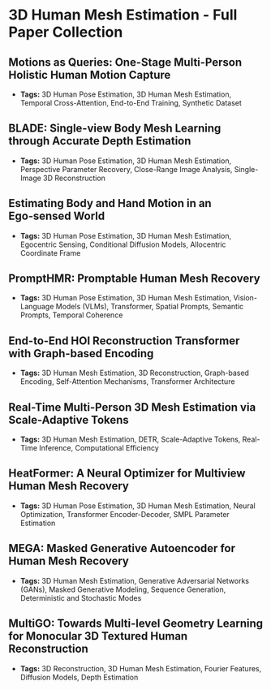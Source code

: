 # **3D Human Mesh Estimation - Full Paper Collection**

## Motions as Queries: One-Stage Multi-Person Holistic Human Motion Capture
- **Tags:** 3D Human Pose Estimation, 3D Human Mesh Estimation, Temporal Cross-Attention, End-to-End Training, Synthetic Dataset
## BLADE: Single-view Body Mesh Learning through Accurate Depth Estimation
- **Tags:** 3D Human Pose Estimation, 3D Human Mesh Estimation, Perspective Parameter Recovery, Close-Range Image Analysis, Single-Image 3D Reconstruction
## Estimating Body and Hand Motion in an Ego‑sensed World
- **Tags:** 3D Human Pose Estimation, 3D Human Mesh Estimation, Egocentric Sensing, Conditional Diffusion Models, Allocentric Coordinate Frame
## PromptHMR: Promptable Human Mesh Recovery
- **Tags:** 3D Human Pose Estimation, 3D Human Mesh Estimation, Vision-Language Models (VLMs), Transformer, Spatial Prompts, Semantic Prompts, Temporal Coherence
## End-to-End HOI Reconstruction Transformer with Graph-based Encoding
- **Tags:** 3D Human Mesh Estimation, 3D Reconstruction, Graph-based Encoding, Self-Attention Mechanisms, Transformer Architecture
## Real-Time Multi-Person 3D Mesh Estimation via Scale-Adaptive Tokens
- **Tags:** 3D Human Mesh Estimation, DETR, Scale-Adaptive Tokens, Real-Time Inference, Computational Efficiency
## HeatFormer: A Neural Optimizer for Multiview Human Mesh Recovery
- **Tags:** 3D Human Pose Estimation, 3D Human Mesh Estimation, Neural Optimization, Transformer Encoder-Decoder, SMPL Parameter Estimation
## MEGA: Masked Generative Autoencoder for Human Mesh Recovery
- **Tags:** 3D Human Mesh Estimation, Generative Adversarial Networks (GANs), Masked Generative Modeling, Sequence Generation, Deterministic and Stochastic Modes
## MultiGO: Towards Multi-level Geometry Learning for Monocular 3D Textured Human Reconstruction
- **Tags:** 3D Reconstruction, 3D Human Mesh Estimation, Fourier Features, Diffusion Models, Depth Estimation
